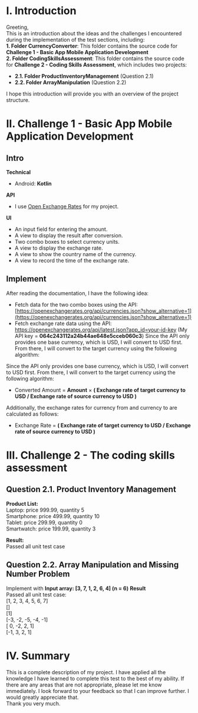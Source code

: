# I. Introduction

Greeting,  
This is an introduction about the ideas and the challenges I encountered during the implementation of the test sections, including:  
**1. Folder CurrencyConverter**: This folder contains the source code for **Challenge 1 - Basic App Mobile Application Development**  
**2. Folder CodingSkillsAssessment**: This folder contains the source code for **Challenge 2 - Coding Skills Assessment**, which includes two projects: 
 - **2.1. Folder ProductInventoryManagement** (Question 2.1)
 - **2.2. Folder  ArrayManipulation** (Question 2.2)
 
I hope this introduction will provide you with an overview of the project structure.


# II. Challenge 1 - Basic App Mobile Application Development

## Intro
**Technical**  
- Android: **Kotlin**

**API**  
- I use [Open Exchange Rates](https://openexchangerates.org/) for my project. 

**UI**  
-   An input field for entering the amount.
-   A view to display the result after conversion.
-   Two combo boxes to select currency units.
-   A view to display the exchange rate.
-   A view to show the country name of the currency.
-   A view to record the time of the exchange rate.


## Implement  

After reading the documentation, I have the following idea:

 - Fetch data for the two combo boxes using the API: [https://openexchangerates.org/api/currencies.json?show_alternative=1](https://openexchangerates.org/api/currencies.json?show_alternative=1)
 - Fetch exchange rate data using the API: https://openexchangerates.org/api/latest.json?app_id=your-id-key (My API key = **064c243112a24b44ae648e5cceb060c3**)
 Since the API only provides one base currency, which is USD, I will convert to USD first. From there, I will convert to the target currency using the following algorithm:

Since the API only provides one base currency, which is USD, I will convert to USD first. From there, I will convert to the target currency using the following algorithm:

- Converted Amount = **Amount** × **( Exchange rate of target currency to USD / Exchange rate of source currency to USD )**  

Additionally, the exchange rates for currency from and currency to are calculated as follows:  

- Exchange Rate = **( Exchange rate of target currency to USD / Exchange rate of source currency to USD )**  


# III. Challenge 2 - The coding skills assessment  


## Question 2.1. Product Inventory Management  
**Product List:**  
Laptop: price 999.99, quantity 5  
Smartphone: price 499.99, quantity 10  
Tablet: price 299.99, quantity 0  
Smartwatch: price 199.99, quantity 3  

**Result:**  
Passed all unit test case

## Question 2.2. Array Manipulation and Missing Number Problem
Implement with
**Input array: [3, 7, 1, 2, 6, 4] (n = 6)**
**Result**  
Passed all unit test case:  
[1, 2, 3, 4, 5, 6, 7]  
[]  
[1]  
[-3, -2, -5, -4, -1]  
[ 0, -2, 2, 1]  
[-1, 3, 2, 1]  
# IV. Summary  
This is a complete description of my project. I have applied all the knowledge I have learned to complete this test to the best of my ability. If there are any areas that are not appropriate, please let me know immediately. I look forward to your feedback so that I can improve further. I would greatly appreciate that.  
Thank you very much.
